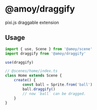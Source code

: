 # @amoy/draggify

pixi.js draggable extension

## Usage

```ts
import { use, Scene } from '@amoy/scene'
import draggify from '@amoy/draggify'

use(draggify)

// @scenes/home/index.ts
class Home extends Scene {
    create() {
        const ball = Sprite.from('ball')
        ball.draggify()
        // now `ball` can be dragged.
    }
}
```